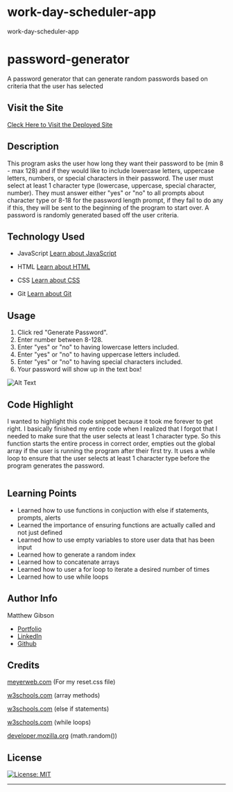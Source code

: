 # work-day-scheduler-app

work-day-scheduler-app

# password-generator

A password generator that can generate random passwords based on criteria that the user has selected

## Visit the Site

[Cleck Here to Visit the Deployed Site](https://ohsweetwampum.github.io/work-day-scheduler-app/)

## Description

This program asks the user how long they want their password to be (min 8 - max 128) and if they would like to include lowercase letters, uppercase letters, numbers, or special characters in their password. The user must select at least 1 character type (lowercase, uppercase, special character, number). They must answer either "yes" or "no" to all prompts about character type or 8-18 for the password length prompt, if they fail to do any if this, they will be sent to the beginning of the program to start over. A password is randomly generated based off the user criteria.

## Technology Used

- JavaScript
  [Learn about JavaScript](https://developer.mozilla.org/en-US/docs/Web/JavaScript)

- HTML
  [Learn about HTML](https://developer.mozilla.org/en-US/docs/Web/HTML)

- CSS
  [Learn about CSS](https://developer.mozilla.org/en-US/docs/Web/CSS)

- Git
  [Learn about Git](https://git-scm.com/)

## Usage

1. Click red "Generate Password".
2. Enter number between 8-128.
3. Enter "yes" or "no" to having lowercase letters included.
4. Enter "yes" or "no" to having uppercase letters included.
5. Enter "yes" or "no" to having special characters included.
6. Your password will show up in the text box!

![Alt Text](./assests/gifs/Password-App-Demo.gif)

## Code Highlight

I wanted to highlight this code snippet because it took me forever to get right. I basically finished my entire code when I realized that I forgot that I needed to make sure that the user selects at least 1 character type. So this function starts the entire process in correct order, empties out the global array if the user is running the program after their first try. It uses a while loop to ensure that the user selects at least 1 character type before the program generates the password.

```JavaScript


```

## Learning Points

- Learned how to use functions in conjuction with else if statements, prompts, alerts
- Learned the importance of ensuring functions are actually called and not just defined
- Learned how to use empty variables to store user data that has been input
- Learned how to generate a random index
- Learned how to concatenate arrays
- Learned how to user a for loop to iterate a desired number of times
- Learned how to use while loops

## Author Info

Matthew Gibson

- [Portfolio](https://github.com/ohSweetWampum)
- [LinkedIn](https://www.linkedin.com/in/matthew-gibson-6b9b12237/)
- [Github](https://github.com/ohSweetWampum)

## Credits

[meyerweb.com](https://meyerweb.com/eric/tools/css/reset/)
(For my reset.css file)

[w3schools.com](https://www.w3schools.com/js/js_array_methods.asp)
(array methods)

[w3schools.com](https://www.w3schools.com/js/js_if_else.asp)
(else if statements)

[w3schools.com](https://www.w3schools.com/js/js_loop_while.asp)
(while loops)

[developer.mozilla.org](https://developer.mozilla.org/en-US/docs/Web/JavaScript/Reference/Global_Objects/Math/random)
(math.random())

## License

[![License: MIT](https://img.shields.io/badge/License-MIT-yellow.svg)](https://opensource.org/licenses/MIT)

---

```

```
